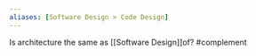 ```yaml
---
aliases: [Software Design > Code Design]
---
```


Is architecture the same as [[Software Design]]of? #complement

